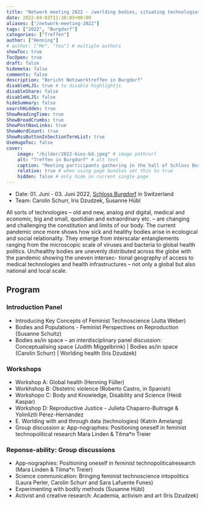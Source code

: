 ```yaml
---
title: "Network meeting 2022 - /worlding bodies, situating technologies/ geography meets feminist STS"
date: 2022-04-03T11:30:03+00:00
aliases: ["/network-meeting-2022"]
tags: ["2022", "Burgdorf"]
categories: ["Treffen"]
author: ["Henning"]
# author: ["Me", "You"] # multiple authors
showToc: true
TocOpen: true
draft: false
hidemeta: false
comments: false
description: "Bericht Netzwerktreffen in Burgdorf"
disableHLJS: true # to disable highlightjs
disableShare: false
disableHLJS: false
hideSummary: false
searchHidden: true
ShowReadingTime: true
ShowBreadCrumbs: true
ShowPostNavLinks: true
ShowWordCount: true
ShowRssButtonInSectionTermList: true
UseHugoToc: false
cover:
    image: "/bilder/2022-bios-bd.jpeg" # image path/url
    alt: "Treffen in Burgdorf" # alt text
    caption: "Meeting participants gathering in the hall of Schloss Burdgdorf" # display caption under cover
    relative: true # when using page bundles set this to true
    hidden: false # only hide on current single page
---
```


- Date: 01. Juni - 03. Juni 2022, [Schloss Burgdorf](https://schloss-burgdorf.ch/en/) in Switzerland
- Team: Carolin Schurr, Iris Dzudzek, Susanne Hübl


All sorts of technologies – old and new, analog and digital, medical and economic, big and small, quotidian and extraordinary etc. – are changing and challenging the constitution and limits of our body. The current pandemic once more shows how sick and healthy bodies arise in ecological and social relationality. They emerge from interscalar entanglements ranging from the microscopic scale of viruses and bacteria to global health politics. Un/healthy bodies are unevenly distributed across the globe with the pandemic showing the uneven intersec- tional geography of access to medical technologies and health infrastructures – not only a global but also national and local scale.

## Program

### Introduction Panel
- Introducing Key Concepts of Feminist Technoscience (Jutta Weber)
- Bodies and Populations - Feminist Perspectives on Reproduction (Susanne Schultz)
- Bodies as/in space – an interdisciplinary panel discussion: Conceptualising space (Judith Miggelbrink) | Bodies as/in space (Carolin Schurr) | Worlding health (Iris Dzudzek)

### Workshops
- Workshop A: Global health (Henning Füller)
- Workhshop B: Obstetric violence (Roberto Castro, in Spanish)
- Workshopo C: Body and Knowledge, Disability and Science (Heidi Kaspar)
- Workshop D: Reproductive Justice - Julieta Chaparro-Buitrage & Yolinliztli Pérez-Hernández
- E. Worlding with and through data (technologies) (Katrin Amelang)
- Group discussion a: App-nographies: Positioning oneself in feminist technopolitical research Mara Linden & Tilma\*n Treier

### Reponse-ability: Group discussions
- App-nographies: Positioning oneself in feminist technopoliticalresearch
(Mara Linden & Tilma*n Treier)
- Science communication: Bringing feminist technoscience intopolitics
(Laura Perler, Carolin Schurr and Sara Lafuente Funes)
- Experimenting with bodily methods (Susanne Hübl)
- Activist and creative research: Academia, activism and art (Iris Dzudzek)

